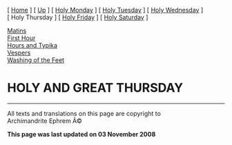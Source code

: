 \[ [Home](index.md) \] \[ [Up](holyweek.md) \]
\[ [Holy Monday](holyMon.md) \] \[ [Holy Tuesday](holyTues.md) \]
\[ [Holy Wednesday](holyWed.md) \] \[ Holy Thursday \]
\[ [Holy Friday](holyFri.md) \] \[ [Holy Saturday](holy.md) \]

[Matins](HWThu-M.md)\
[First Hour](HWThu01.md)\
[Hours and Typika](HWThu-Hrs.md)\
[Vespers](HWThu-Ves.md)\
[Washing of the Feet](washing_of_the_feet.md)

HOLY AND GREAT THURSDAY
=======================

------------------------------------------------------------------------

All texts and translations on this page are copyright to\
Archimandrite Ephrem Â©

**This page was last updated on 03 November 2008**
